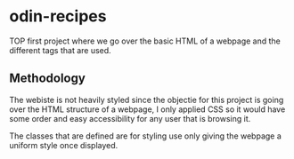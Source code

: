 # odin-recipes

TOP first project where we go over the basic HTML of a webpage and the different tags that are used.

## Methodology

The webiste is not heavily styled since the objectie for this project is going over the HTML structure of a webpage, I only applied CSS so it would have some order and easy accessibility  for any user that is browsing it.

The classes that are defined are for styling use only giving the webpage a uniform style once displayed.